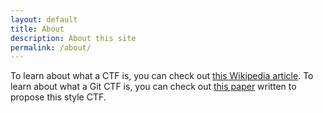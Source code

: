 ```yaml
---
layout: default
title: About
description: About this site
permalink: /about/
---
```


To learn about what a CTF is, you can check out [this Wikipedia article](https://en.wikipedia.org/wiki/Capture_the_flag_(cybersecurity)).
To learn about what a Git CTF is, you can check out [this paper](https://www.usenix.org/system/files/conference/ase18/ase18-paper_wi.pdf) written to propose this style CTF.
